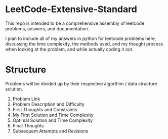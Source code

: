 # LeetCode-Extensive-Standard

This repo is intended to be a comprehensive assembly of leetcode problems, answers, and documentation.

I plan to include all of my answers in python for leetcode problems here, discussing the time complexity, the methods used, and 
my thought process when looking at the problem, and while actually coding it out.

# Structure
Problems will be divided up by their respective algorthim / data structure solution.

1. Problem Link
2. Problem Description and Difficulty
3. First Thoughts and Constraints
4. My First Solution and Time Complexity
5. Optimal Solution and Time Complexity
6. Final Thoughts
7. Subsequent Attempts and Revisions
